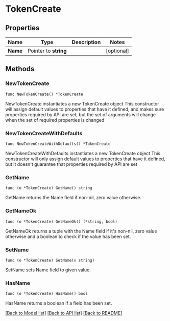 # TokenCreate

## Properties

Name | Type | Description | Notes
------------ | ------------- | ------------- | -------------
**Name** | Pointer to **string** |  | [optional] 

## Methods

### NewTokenCreate

`func NewTokenCreate() *TokenCreate`

NewTokenCreate instantiates a new TokenCreate object
This constructor will assign default values to properties that have it defined,
and makes sure properties required by API are set, but the set of arguments
will change when the set of required properties is changed

### NewTokenCreateWithDefaults

`func NewTokenCreateWithDefaults() *TokenCreate`

NewTokenCreateWithDefaults instantiates a new TokenCreate object
This constructor will only assign default values to properties that have it defined,
but it doesn't guarantee that properties required by API are set

### GetName

`func (o *TokenCreate) GetName() string`

GetName returns the Name field if non-nil, zero value otherwise.

### GetNameOk

`func (o *TokenCreate) GetNameOk() (*string, bool)`

GetNameOk returns a tuple with the Name field if it's non-nil, zero value otherwise
and a boolean to check if the value has been set.

### SetName

`func (o *TokenCreate) SetName(v string)`

SetName sets Name field to given value.

### HasName

`func (o *TokenCreate) HasName() bool`

HasName returns a boolean if a field has been set.


[[Back to Model list]](../README.md#documentation-for-models) [[Back to API list]](../README.md#documentation-for-api-endpoints) [[Back to README]](../README.md)


